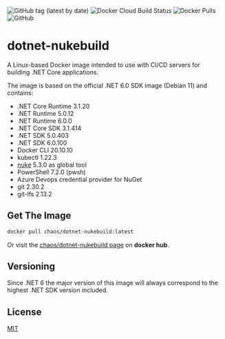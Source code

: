 ![GitHub tag (latest by date)](https://img.shields.io/github/v/tag/chA0s-Chris/dotnet-nukebuild?label=version&style=plastic)
![Docker Cloud Build Status](https://img.shields.io/docker/cloud/build/chaos/dotnet-nukebuild?style=plastic)
![Docker Pulls](https://img.shields.io/docker/pulls/chaos/dotnet-nukebuild?style=plastic)
![GitHub](https://img.shields.io/github/license/chA0s-Chris/dotnet-nukebuild?style=plastic)


# dotnet-nukebuild

A Linux-based Docker image intended to use with CI/CD servers for building .NET Core applications.

The image is based on the official .NET 6.0 SDK image (Debian 11) and contains:

* .NET Core Runtime 3.1.20
* .NET Runtime 5.0.12
* .NET Runtime 6.0.0
* .NET Core SDK 3.1.414
* .NET SDK 5.0.403
* .NET SDK 6.0.100
* Docker CLI 20.10.10
* kubectl 1.22.3
* [nuke](https://nuke.build) 5.3.0  as global tool 
* PowerShell 7.2.0 (pwsh)
* Azure Devops credential provider for NuGet
* git 2.30.2
* git-lfs 2.13.2

## Get The Image

```bash
docker pull chaos/dotnet-nukebuild:latest
```

Or visit the [chaos/dotnet-nukebuild page](https://hub.docker.com/repository/docker/chaos/dotnet-nukebuild) on **docker hub**.

## Versioning

Since .NET 6 the major version of this image will always correspond to the highest .NET SDK version included.

## License

[MIT](https://github.com/chA0s-Chris/dotnet-cakebuild/blob/master/LICENSE)